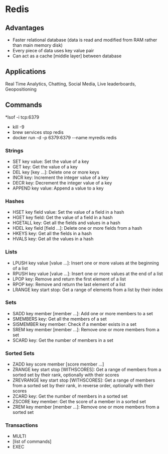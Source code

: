 # Redis

## Advantages

* Faster relational database (data is read and modified from RAM rather than main memory disk)
* Every piece of data uses key value pair 
* Can act as a cache [middle layer] between database 

## Applications

Real Time Analytics, Chatting, Social Media, Live leaderboards, Geopositioning 

## Commands 

*lsof -i tcp:6379
* kill -9 <pid>
* brew services stop redis
* docker run -d -p 6379:6379 --name myredis redis

### Strings
* SET key value: Set the value of a key
* GET key: Get the value of a key
* DEL key [key ...]: Delete one or more keys
* INCR key: Increment the integer value of a key
* DECR key: Decrement the integer value of a key
* APPEND key value: Append a value to a key


### Hashes
* HSET key field value: Set the value of a field in a hash 
* HGET key field: Get the value of a field in a hash
* HGETALL key: Get all the fields and values in a hash
* HDEL key field [field ...]: Delete one or more fields from a hash
* HKEYS key: Get all the fields in a hash
* HVALS key: Get all the values in a hash


### Lists
* LPUSH key value [value ...]: Insert one or more values at the beginning of a list
* RPUSH key value [value ...]: Insert one or more values at the end of a list
* LPOP key: Remove and return the first element of a list
* RPOP key: Remove and return the last element of a list
* LRANGE key start stop: Get a range of elements from a list by their index

### Sets
* SADD key member [member ...]: Add one or more members to a set
* SMEMBERS key: Get all the members of a set
* SISMEMBER key member: Check if a member exists in a set
* SREM key member [member ...]: Remove one or more members from a set
* SCARD key: Get the number of members in a set

### Sorted Sets

* ZADD key score member [score member ...]
* ZRANGE key start stop [WITHSCORES]: Get a range of members from a sorted set by their rank, optionally with their scores
* ZREVRANGE key start stop [WITHSCORES]: Get a range of members from a sorted set by their rank, in reverse order, optionally with their scores
* ZCARD key: Get the number of members in a sorted set
* ZSCORE key member: Get the score of a member in a sorted set
* ZREM key member [member ...]: Remove one or more members from a sorted set


### Transactions 

* MULTI
* [list of commands]
* EXEC


